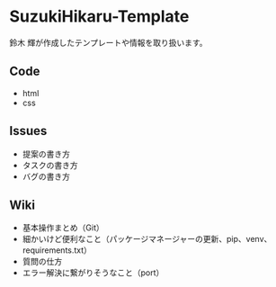 # SuzukiHikaru-Template
鈴木 輝が作成したテンプレートや情報を取り扱います。

## Code
* html
* css

## Issues
* 提案の書き方
* タスクの書き方
* バグの書き方

## Wiki
* 基本操作まとめ（Git）
* 細かいけど便利なこと（パッケージマネージャーの更新、pip、venv、requirements.txt）
* 質問の仕方
* エラー解決に繋がりそうなこと（port） 
